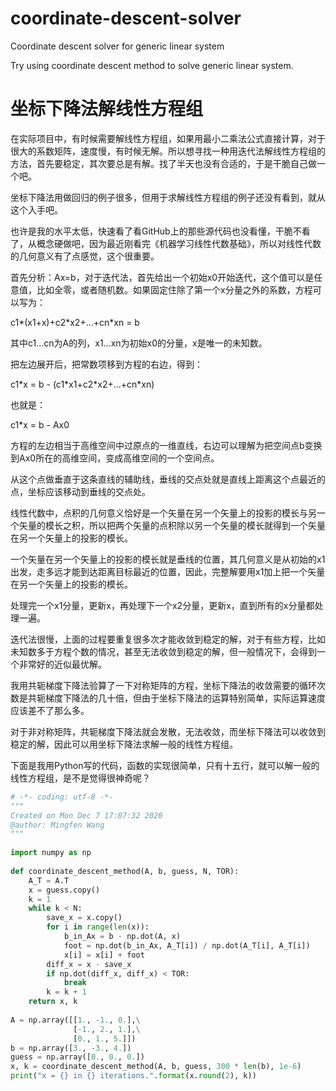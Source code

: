 # coordinate-descent-solver
Coordinate descent solver for generic linear system

Try using coordinate descent method to solve generic linear system.

# 坐标下降法解线性方程组

在实际项目中，有时候需要解线性方程组，如果用最小二乘法公式直接计算，对于很大的系数矩阵，速度慢，有时候无解。所以想寻找一种用迭代法解线性方程组的方法，首先要稳定，其次要总是有解。找了半天也没有合适的，于是干脆自己做一个吧。

坐标下降法用做回归的例子很多，但用于求解线性方程组的例子还没有看到，就从这个入手吧。

也许是我的水平太低，快速看了看GitHub上的那些源代码也没看懂，干脆不看了，从概念硬做吧，因为最近刚看完《机器学习线性代数基础》，所以对线性代数的几何意义有了点感觉，这个很重要。

首先分析：Ax=b，对于迭代法，首先给出一个初始x0开始迭代，这个值可以是任意值，比如全零，或者随机数。如果固定住除了第一个x分量之外的系数，方程可以写为：

c1\*(x1+x)+c2\*x2+...+cn\*xn = b

其中c1...cn为A的列，x1...xn为初始x0的分量，x是唯一的未知数。

把左边展开后，把常数项移到方程的右边，得到：

c1\*x = b - (c1\*x1+c2\*x2+...+cn\*xn)

也就是：

c1\*x = b - Ax0

方程的左边相当于高维空间中过原点的一维直线，右边可以理解为把空间点b变换到Ax0所在的高维空间，变成高维空间的一个空间点。

从这个点做垂直于这条直线的辅助线，垂线的交点处就是直线上距离这个点最近的点，坐标应该移动到垂线的交点处。

线性代数中，点积的几何意义恰好是一个矢量在另一个矢量上的投影的模长与另一个矢量的模长之积，所以把两个矢量的点积除以另一个矢量的模长就得到一个矢量在另一个矢量上的投影的模长。

一个矢量在另一个矢量上的投影的模长就是垂线的位置，其几何意义是从初始的x1出发，走多远才能到达距离目标最近的位置，因此，完整解要用x1加上把一个矢量在另一个矢量上的投影的模长。

处理完一个x1分量，更新x，再处理下一个x2分量，更新x，直到所有的x分量都处理一遍。

迭代法很慢，上面的过程要重复很多次才能收敛到稳定的解，对于有些方程，比如未知数多于方程个数的情况，甚至无法收敛到稳定的解，但一般情况下，会得到一个非常好的近似最优解。

我用共轭梯度下降法验算了一下对称矩阵的方程，坐标下降法的收敛需要的循环次数是共轭梯度下降法的几十倍，但由于坐标下降法的运算特别简单，实际运算速度应该差不了那么多。

对于非对称矩阵，共轭梯度下降法就会发散，无法收敛，而坐标下降法可以收敛到稳定的解，因此可以用坐标下降法求解一般的线性方程组。

下面是我用Python写的代码，函数的实现很简单，只有十五行，就可以解一般的线性方程组，是不是觉得很神奇呢？
```python
# -*- coding: utf-8 -*-
"""
Created on Mon Dec 7 17:07:32 2020
@author: Mingfen Wang
"""
 
import numpy as np
 
def coordinate_descent_method(A, b, guess, N, TOR):
    A_T = A.T
    x = guess.copy()
    k = 1
    while k < N:
        save_x = x.copy()
        for i in range(len(x)):
            b_in_Ax = b - np.dot(A, x)
            foot = np.dot(b_in_Ax, A_T[i]) / np.dot(A_T[i], A_T[i])
            x[i] = x[i] + foot
        diff_x = x - save_x
        if np.dot(diff_x, diff_x) < TOR:
            break
        k = k + 1
    return x, k
 
A = np.array([[1., -1., 0.],\
              [-1., 2., 1.],\
              [0., 1., 5.]])
b = np.array([3., -3., 4.])
guess = np.array([0., 0., 0.])
x, k = coordinate_descent_method(A, b, guess, 300 * len(b), 1e-6)
print("x = {} in {} iterations.".format(x.round(2), k))
```
